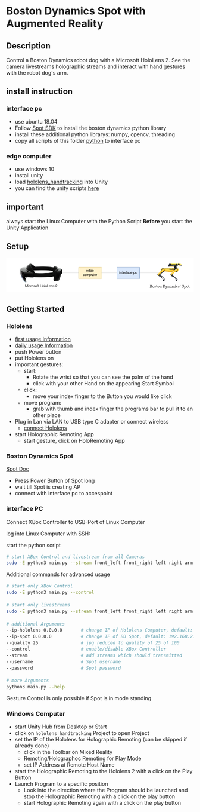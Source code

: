 # Boston Dynamics Spot with Augmented Reality

## Description
Control a Boston Dynamics robot dog with a Microsoft HoloLens 2. See the camera livestreams holographic streams and interact with hand gestures with the robot dog's arm.

## install instruction
### interface pc
- use ubuntu 18.04
- Follow [Spot SDK](https://dev.bostondynamics.com/) to install the boston dynamics python library
- install these additional python librarys: numpy, opencv, threading
- copy all scripts of this folder [python](src/python) to interface pc

### edge computer
- use windows 10
- install unity 
- load [hololens_handtracking](src/unity/) into Unity
- you can find the unity scripts [here](src/unity/hololens_handtracking/Assets/Scripts/)

## important
always start the Linux Computer with the Python Script **Before** you start the Unity Application

## Setup

![Setup](overview_github.png)

## Getting Started

### Hololens
- [first usage Information](https://docs.microsoft.com/en-us/hololens/hololens2-setup)
- [daily usage Information](https://docs.microsoft.com/en-us/hololens/holographic-home)
- push Power button
- put Hololens on
- important gestures: 
    - start: 
        - Rotate the wrist so that you can see the palm of the hand
        - click with your other Hand on the appearing Start Symbol
    - click:
        - move your index finger to the Button you would like click
    - move program: 
        - grab with thumb and index finger the programs bar to pull it to an other place
- Plug in Lan via LAN to USB type C adapter or connect wireless
    - [connect Hololens](https://github.com/MicrosoftDocs/Hololens/blob/public/hololens/hololens-network.md)
- start Holographic Remoting App
    - start gesture, click on HoloRemoting App

### Boston Dynamics Spot
[Spot Doc](https://dev.bostondynamics.com/)
- Press Power Button of Spot long
- wait till Spot is creating AP
- connect with interface pc to accespoint

### interface PC
Connect XBox Controller to USB-Port of Linux Computer

log into Linux Computer with SSH:

start the python script
```bash
# start XBox Control and livestream from all Cameras
sudo -E python3 main.py --stream front_left front_right left right arm back --quality 25 --control
```

Additional commands for advanced usage
```bash
# start only XBox Control
sudo -E python3 main.py --control

# start only livestreams
sudo -E python3 main.py --stream front_left front_right left right arm back --quality 25cd 

# additional Arguments
--ip-hololens 0.0.0.0       # change IP of Hololens Computer, default: 192.168.2.4
--ip-spot 0.0.0.0           # change IP of BD Spot, default: 192.168.2.6
--quality 25                # jpg reduced to quality of 25 of 100
--control                   # enable/disable XBox Controller
--stream                    # add streams which should transmitted
--username                  # Spot username
--password                  # Spot password

# more Arguments
python3 main.py --help
```

Gesture Control is only possible if Spot is in mode standing

### Windows Computer
- start Unity Hub from Desktop or Start
- click on `hololens_handtracking` Project to open Project
- set the IP of the Hololens for Holographic Remoting (can be skipped if already done)
    - click in the Toolbar on Mixed Reality
    - Remoting/Holographoc Remoting for Play Mode
    - set IP Address at Remote Host Name
- start the Holographic Remoting to the Hololens 2 with a click on the Play Button
- Launch Program to a specific position
    - Look into the direction where the Program should be launched and stop the Holographic Remoting with a click on the play button
    - start Holographic Remoting again with a click on the play button

